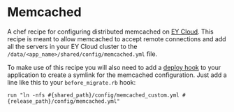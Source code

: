 Memcached
===============

A chef recipe for configuring distributed memcached on [EY Cloud]. This recipe is meant to allow memcached to accept remote connections and add all the servers in your EY Cloud cluster to the `/data/<app_name>/shared/config/memcached.yml` file. 

To make use of this recipe you will also need to add a [deploy hook](https://support.cloud.engineyard.com/entries/21016568-use-deploy-hooks) to your application to create a symlink for the memcached configuration. Just add a line like this to your `before_migrate.rb` hook:
    
    run "ln -nfs #{shared_path}/config/memcached_custom.yml #{release_path}/config/memcached.yml"
    

[EY Cloud]: https://cloud.engineyard.com/extras

